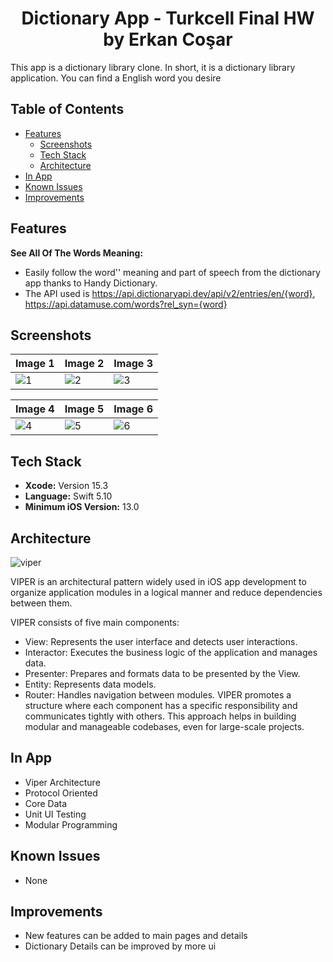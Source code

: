 
<div align="center">
  <h1>Dictionary App - Turkcell Final HW by Erkan Coşar</h1>
</div>

This app is a dictionary library clone. In short, it is a dictionary library application. You can find a English word you desire

## Table of Contents
- [Features](#features)
  - [Screenshots](#screenshots)
  - [Tech Stack](#tech-stack)
  - [Architecture](#architecture)
- [In App](#In-App)
- [Known Issues](#known-issues)
- [Improvements](#Improvements)

## Features

 **See All Of The Words Meaning:**
- Easily follow the word'' meaning and part of speech from the dictionary app thanks to Handy Dictionary.
- The API used is https://api.dictionaryapi.dev/api/v2/entries/en/{word},  https://api.datamuse.com/words?rel_syn={word} 
  


 ## Screenshots

| Image 1                | Image 2                | Image 3                |
|------------------------|------------------------|------------------------|
| ![1](https://github.com/user-attachments/assets/21cdcd23-4c4d-4f0b-a1bd-91ab7c2827df)| ![2](https://github.com/user-attachments/assets/fa071264-d9d8-4448-bfc1-a54e29a079c1)| ![3](https://github.com/user-attachments/assets/34df4ea0-6dd9-4b97-a6f3-1fcc7d65f804)|

| Image 4                | Image 5                | Image 6                |
|------------------------|------------------------|------------------------|
| ![4](https://github.com/user-attachments/assets/b95740b9-8fca-4195-80d4-ba83d5b2d407)| ![5](https://github.com/user-attachments/assets/bd5267be-3f57-4078-8059-d75c9414734d)| ![6](https://github.com/user-attachments/assets/ea027d10-e4ba-482e-98d0-ff72b16a9520)|


## Tech Stack
- **Xcode:** Version 15.3
- **Language:** Swift 5.10
- **Minimum iOS Version:** 13.0


## Architecture
![viper](https://github.com/user-attachments/assets/8b06133d-38d0-43e2-94c1-2cd9ab1b1fb9)

VIPER is an architectural pattern widely used in iOS app development to organize application modules in a logical manner and reduce dependencies between them.

VIPER consists of five main components:
- View: Represents the user interface and detects user interactions.
- Interactor: Executes the business logic of the application and manages data.
- Presenter: Prepares and formats data to be presented by the View.
- Entity: Represents data models.
- Router: Handles navigation between modules.
VIPER promotes a structure where each component has a specific responsibility and communicates tightly with others. This approach helps in building modular and manageable codebases, even for large-scale projects.

## In App
- Viper Architecture
- Protocol Oriented
- Core Data
- Unit UI Testing
- Modular Programming

## Known Issues
- None

## Improvements
- New features can be added to main pages and details
- Dictionary Details can be improved by more ui
